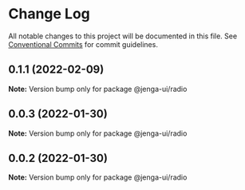 # Change Log

All notable changes to this project will be documented in this file.
See [Conventional Commits](https://conventionalcommits.org) for commit guidelines.

## 0.1.1 (2022-02-09)

**Note:** Version bump only for package @jenga-ui/radio

## 0.0.3 (2022-01-30)

**Note:** Version bump only for package @jenga-ui/radio

## 0.0.2 (2022-01-30)

**Note:** Version bump only for package @jenga-ui/radio
